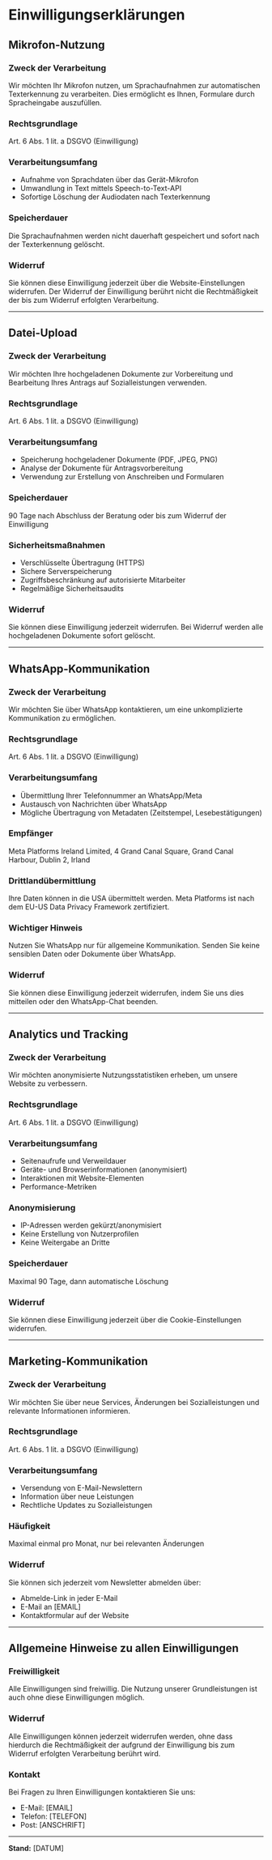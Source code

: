 # Einwilligungserklärungen

## Mikrofon-Nutzung

### Zweck der Verarbeitung
Wir möchten Ihr Mikrofon nutzen, um Sprachaufnahmen zur automatischen Texterkennung zu verarbeiten. Dies ermöglicht es Ihnen, Formulare durch Spracheingabe auszufüllen.

### Rechtsgrundlage
Art. 6 Abs. 1 lit. a DSGVO (Einwilligung)

### Verarbeitungsumfang
- Aufnahme von Sprachdaten über das Gerät-Mikrofon
- Umwandlung in Text mittels Speech-to-Text-API
- Sofortige Löschung der Audiodaten nach Texterkennung

### Speicherdauer
Die Sprachaufnahmen werden nicht dauerhaft gespeichert und sofort nach der Texterkennung gelöscht.

### Widerruf
Sie können diese Einwilligung jederzeit über die Website-Einstellungen widerrufen. Der Widerruf der Einwilligung berührt nicht die Rechtmäßigkeit der bis zum Widerruf erfolgten Verarbeitung.

---

## Datei-Upload

### Zweck der Verarbeitung
Wir möchten Ihre hochgeladenen Dokumente zur Vorbereitung und Bearbeitung Ihres Antrags auf Sozialleistungen verwenden.

### Rechtsgrundlage
Art. 6 Abs. 1 lit. a DSGVO (Einwilligung)

### Verarbeitungsumfang
- Speicherung hochgeladener Dokumente (PDF, JPEG, PNG)
- Analyse der Dokumente für Antragsvorbereitung
- Verwendung zur Erstellung von Anschreiben und Formularen

### Speicherdauer
90 Tage nach Abschluss der Beratung oder bis zum Widerruf der Einwilligung

### Sicherheitsmaßnahmen
- Verschlüsselte Übertragung (HTTPS)
- Sichere Serverspeicherung
- Zugriffsbeschränkung auf autorisierte Mitarbeiter
- Regelmäßige Sicherheitsaudits

### Widerruf
Sie können diese Einwilligung jederzeit widerrufen. Bei Widerruf werden alle hochgeladenen Dokumente sofort gelöscht.

---

## WhatsApp-Kommunikation

### Zweck der Verarbeitung
Wir möchten Sie über WhatsApp kontaktieren, um eine unkomplizierte Kommunikation zu ermöglichen.

### Rechtsgrundlage
Art. 6 Abs. 1 lit. a DSGVO (Einwilligung)

### Verarbeitungsumfang
- Übermittlung Ihrer Telefonnummer an WhatsApp/Meta
- Austausch von Nachrichten über WhatsApp
- Mögliche Übertragung von Metadaten (Zeitstempel, Lesebestätigungen)

### Empfänger
Meta Platforms Ireland Limited, 4 Grand Canal Square, Grand Canal Harbour, Dublin 2, Irland

### Drittlandübermittlung
Ihre Daten können in die USA übermittelt werden. Meta Platforms ist nach dem EU-US Data Privacy Framework zertifiziert.

### Wichtiger Hinweis
Nutzen Sie WhatsApp nur für allgemeine Kommunikation. Senden Sie keine sensiblen Daten oder Dokumente über WhatsApp.

### Widerruf
Sie können diese Einwilligung jederzeit widerrufen, indem Sie uns dies mitteilen oder den WhatsApp-Chat beenden.

---

## Analytics und Tracking

### Zweck der Verarbeitung
Wir möchten anonymisierte Nutzungsstatistiken erheben, um unsere Website zu verbessern.

### Rechtsgrundlage
Art. 6 Abs. 1 lit. a DSGVO (Einwilligung)

### Verarbeitungsumfang
- Seitenaufrufe und Verweildauer
- Geräte- und Browserinformationen (anonymisiert)
- Interaktionen mit Website-Elementen
- Performance-Metriken

### Anonymisierung
- IP-Adressen werden gekürzt/anonymisiert
- Keine Erstellung von Nutzerprofilen
- Keine Weitergabe an Dritte

### Speicherdauer
Maximal 90 Tage, dann automatische Löschung

### Widerruf
Sie können diese Einwilligung jederzeit über die Cookie-Einstellungen widerrufen.

---

## Marketing-Kommunikation

### Zweck der Verarbeitung
Wir möchten Sie über neue Services, Änderungen bei Sozialleistungen und relevante Informationen informieren.

### Rechtsgrundlage
Art. 6 Abs. 1 lit. a DSGVO (Einwilligung)

### Verarbeitungsumfang
- Versendung von E-Mail-Newslettern
- Information über neue Leistungen
- Rechtliche Updates zu Sozialleistungen

### Häufigkeit
Maximal einmal pro Monat, nur bei relevanten Änderungen

### Widerruf
Sie können sich jederzeit vom Newsletter abmelden über:
- Abmelde-Link in jeder E-Mail
- E-Mail an [EMAIL]
- Kontaktformular auf der Website

---

## Allgemeine Hinweise zu allen Einwilligungen

### Freiwilligkeit
Alle Einwilligungen sind freiwillig. Die Nutzung unserer Grundleistungen ist auch ohne diese Einwilligungen möglich.

### Widerruf
Alle Einwilligungen können jederzeit widerrufen werden, ohne dass hierdurch die Rechtmäßigkeit der aufgrund der Einwilligung bis zum Widerruf erfolgten Verarbeitung berührt wird.

### Kontakt
Bei Fragen zu Ihren Einwilligungen kontaktieren Sie uns:
- E-Mail: [EMAIL]
- Telefon: [TELEFON]
- Post: [ANSCHRIFT]

---

**Stand:** [DATUM]